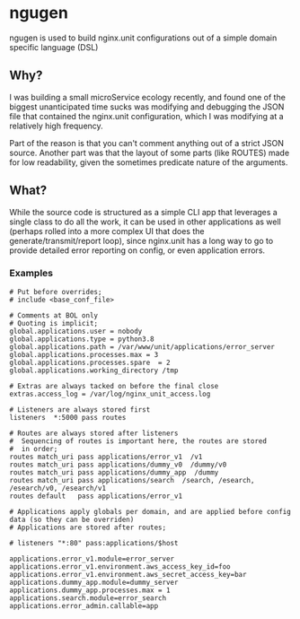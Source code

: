 # ngugen
ngugen is used to build nginx.unit configurations out of a simple domain specific language (DSL)

## Why?

I was building a small microService ecology recently, and found one of the biggest
unanticipated time sucks was modifying and debugging the JSON file that contained
the nginx.unit configuration, which I was modifying at a relatively high frequency.

Part of the reason is that you can't comment anything out of a strict JSON source.
Another part was that the layout of some parts (like ROUTES) made for low readability,
given the sometimes predicate nature of the arguments.

## What?

While the source code is structured as a simple CLI app that leverages a single
class to do all the work, it can be used in other applications as well (perhaps rolled into a more complex UI that does the generate/transmit/report loop), since nginx.unit has a long way to go to provide detailed error reporting on config, or even application errors.

### Examples
```
# Put before overrides;
# include <base_conf_file>

# Comments at BOL only
# Quoting is implicit;
global.applications.user = nobody
global.applications.type = python3.8
global.applications.path = /var/www/unit/applications/error_server
global.applications.processes.max = 3
global.applications.processes.spare  = 2
global.applications.working_directory /tmp

# Extras are always tacked on before the final close
extras.access_log = /var/log/nginx_unit_access.log

# Listeners are always stored first
listeners  *:5000 pass routes

# Routes are always stored after listeners
#  Sequencing of routes is important here, the routes are stored
#  in order;
routes match_uri pass applications/error_v1  /v1
routes match_uri pass applications/dummy_v0  /dummy/v0
routes match_uri pass applications/dummy_app  /dummy
routes match_uri pass applications/search  /search, /esearch, /esearch/v0, /esearch/v1
routes default   pass applications/error_v1

# Applications apply globals per domain, and are applied before config data (so they can be overriden)
# Applications are stored after routes;

# listeners "*:80" pass:applications/$host

applications.error_v1.module=error_server
applications.error_v1.environment.aws_access_key_id=foo
applications.error_v1.environment.aws_secret_access_key=bar
applications.dummy_app.module=dummy_server
applications.dummy_app.processes.max = 1
applications.search.module=error_search
applications.error_admin.callable=app
```